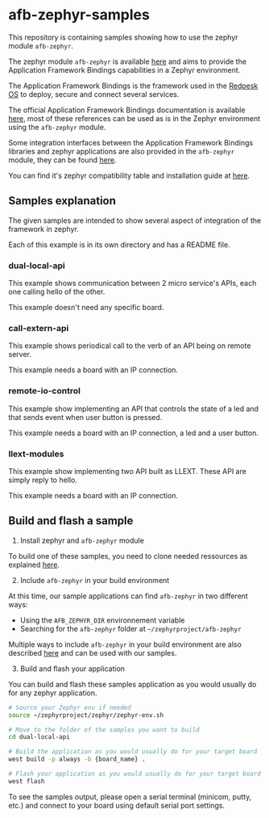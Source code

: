 # afb-zephyr-samples


This repository is containing samples showing how to use the zephyr 
module `afb-zephyr`.

The zephyr module `afb-zephyr` is available [here][1] and aims to provide the
Application Framework Bindings capabilities in a Zephyr environment.

The Application Framework Bindings is the framework used in the 
[Redpesk OS][2] to deploy, secure and connect several services.

The official Application Framework Bindings documentation is available 
[here][3],
most of these references can be used as is in the Zephyr environment using 
the `afb-zephyr` module.

Some integration interfaces between the Application Framework Bindings libraries 
and zephyr applications are also provided in the `afb-zephyr` module, 
they can be found [here][4].

You can find it's zephyr compatibility table and installation guide at
[here][1].


## Samples explanation

The given samples are intended to show several aspect of integration of the
framework in zephyr.

Each of this example is in its own directory and has a README file.

### dual-local-api

This example shows communication between 2 micro service's APIs,
each one calling hello of the other.

This example doesn't need any specific board.

### call-extern-api

This example shows periodical call to the verb of an API being on remote server.

This example needs a board with an IP connection.

### remote-io-control

This example show implementing an API that controls the state
of a led and that sends event when user button is pressed.

This example needs a board with an IP connection, a led
and a user button.

### llext-modules

This example show implementing two API built as LLEXT. These API
are simply reply to hello.

This example needs a board with an IP connection.


## Build and flash a sample

1. Install zephyr and `afb-zephyr` module

To build one of these samples, you need to clone needed ressources as explained 
[here][5].

2. Include `afb-zephyr` in your build environment

At this time, our sample applications can find `afb-zephyr` in two different ways:
- Using the `AFB_ZEPHYR_DIR` environnement variable
- Searching for the `afb-zephyr` folder at `~/zephyrproject/afb-zephyr`

Multiple ways to include `afb-zephyr` in your build environment are also described 
[here][6] and can be used with our samples.

3. Build and flash your application

You can build and flash these samples application as you would usually do for 
any zephyr application.

```bash
# Source your Zephyr env if needed
source ~/zephyrproject/zephyr/zephyr-env.sh

# Move to the folder of the samples you want to build
cd dual-local-api

# Build the application as you would usually do for your target board
west build -p always -b {board_name} .

# Flash your application as you would usually do for your target board
west flash
```

To see the samples output, please open a serial terminal (minicom, putty, etc.) 
and connect to your board using default serial port settings.

[1]: https://github.com/redpesk-core/afb-zephyr
[2]: https://docs.redpesk.bzh/docs/en/master/redpesk-os/os-overview/docs/overview-redpesk-os.html
[3]: https://docs.redpesk.bzh/docs/en/master/developer-guides/afb-binding-overview.html 
[4]: https://github.com/redpesk-core/afb-zephyr/tree/master/src
[5]: https://github.com/redpesk-core/afb-zephyr?tab=readme-ov-file#clone-needed-ressources
[6]: https://github.com/redpesk-core/afb-zephyr?tab=readme-ov-file#add-afb-zephyr-external-module-to-your-build-environment
